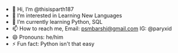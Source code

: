 - 👋 Hi, I’m @thisisparth187
- 👀 I’m interested in Learning New Languages
- 🌱 I’m currently learning Python, SQL
- 📫 How to reach me, Email: psmbarshi@gmail.com IG: @paryxid
- 😄 Pronouns: he/him
- ⚡ Fun fact: Python isn't that easy

<!---
thisisparth187/thisisparth187 is a ✨ special ✨ repository because its `README.md` (this file) appears on your GitHub profile.
You can click the Preview link to take a look at your changes.
--->
